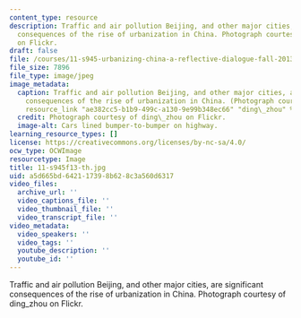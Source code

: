 ```yaml
---
content_type: resource
description: Traffic and air pollution Beijing, and other major cities, are significant
  consequences of the rise of urbanization in China. Photograph courtesy of ding_zhou
  on Flickr.
draft: false
file: /courses/11-s945-urbanizing-china-a-reflective-dialogue-fall-2013/a5d665bd642117398b628c3a560d6317_11-s945f13-th.jpg
file_size: 7896
file_type: image/jpeg
image_metadata:
  caption: Traffic and air pollution Beijing, and other major cities, are significant
    consequences of the rise of urbanization in China. (Photograph courtesy of {{%
    resource_link "ae382cc5-b1b9-499c-a130-9e99b348ec66" "ding\_zhou" %}} on Flickr.)
  credit: Photograph courtesy of ding\_zhou on Flickr.
  image-alt: Cars lined bumper-to-bumper on highway.
learning_resource_types: []
license: https://creativecommons.org/licenses/by-nc-sa/4.0/
ocw_type: OCWImage
resourcetype: Image
title: 11-s945f13-th.jpg
uid: a5d665bd-6421-1739-8b62-8c3a560d6317
video_files:
  archive_url: ''
  video_captions_file: ''
  video_thumbnail_file: ''
  video_transcript_file: ''
video_metadata:
  video_speakers: ''
  video_tags: ''
  youtube_description: ''
  youtube_id: ''
---
```

Traffic and air pollution Beijing, and other major cities, are significant consequences of the rise of urbanization in China. Photograph courtesy of ding_zhou on Flickr.